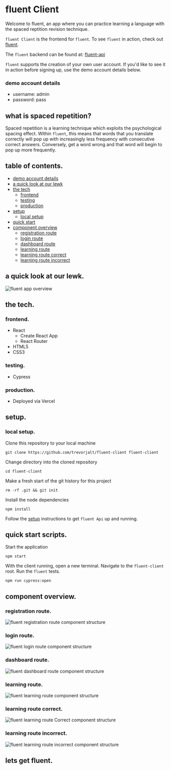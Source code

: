 # fluent Client

Welcome to fluent, an app where you can practice learning a language with the spaced reptition revision technique.

`fluent Client` is the frontend for `fluent`.  To see `fluent` in action, check out [fluent](https://benchmark-live.vercel.app/ "fluent").

The `fluent` backend can be found at: [fluent-api](https://github.com/trevorjalt/fluent-api/ "fluent Api")

`fluent` supports the creation of your own user account.  If you'd like to see it in action before signing up, use the demo account details below.

### demo account details

* username: admin
* password: pass

## what is spaced repetition?

Spaced repetition is a learning technique which exploits the psychological spacing effect.  Within `fluent`, this means that words that you translate correctly will pop up with increasingly less frequency with consecutive correct answers.  Conversely, get a word wrong and that word will begin to pop up more frequently.

## table of contents.

* [demo account details](#demo-account-details)
* [a quick look at our lewk](#a-quick-look-at-our-lewk)
* [the tech](#the-tech)
  * [frontend](#frontend)
  * [testing](#testing)
  * [production](#production)
* [setup](#setup)
  * [local setup](#local-setup)
* [quick start](#quick-start-scripts)
* [component overview](#component-overview)
  * [registration route](#registration-route)
  * [login route](#login-route)
  * [dashboard route](#dashboard-route)
  * [learning route](#learning-route)
  * [learning route correct](#learning-route-correct)
  * [learning route incorrect](#learning-route-incorrect)

## a quick look at our lewk.

![fluent app overview](/images/fluent-app-full-page-view.png)

## the tech.

### frontend.

* React
  * Create React App
  * React Router
* HTML5
* CSS3

### testing.

* Cypress

### production.

* Deployed via Vercel

## setup.

### local setup.

Clone this repository to your local machine 

````
git clone https://github.com/trevorjalt/fluent-client fluent-client
````

Change directory into the cloned repository

````
cd fluent-client
````

Make a fresh start of the git history for this project

```` 
rm -rf .git && git init
````

Install the node dependencies 

````
npm install
````

Follow the [setup](https://github.com/trevorjalt/fluent-api#setup "setup") instructions to get `fluent Api` up and running.

## quick start scripts.

Start the application

````
npm start
````

With the client running, open a new terminal.  Navigate to the `fluent-client` root.  Run the `fluent` tests.

````
npm run cypress:open
````

## component overview.

### registration route.

![fluent registration route component structure](/images/fluent-component-overview-registration.png)

### login route.

![fluent login route component structure](/images/fluent-component-overview-login.png)

### dashboard route.

![fluent dashboard route component structure](/images/fluent-component-overview-dashboard.png)

### learning route.

![fluent learning route component structure](/images/fluent-component-overview-learning.png)

### learning route correct.

![fluent learning route Correct component structure](/images/fluent-component-overview-learning-correct.png)

### learning route incorrect. 

![fluent learning route incorrect component structure](/images/fluent-component-overview-learning-incorrect.png)

## lets get fluent. 